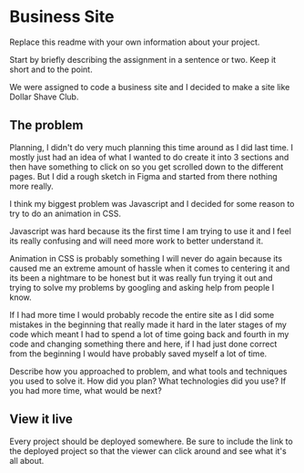 # Business Site

Replace this readme with your own information about your project. 

Start by briefly describing the assignment in a sentence or two. Keep it short and to the point.

We were assigned to code a business site and I decided to make a site like Dollar Shave Club.

## The problem
Planning, I didn't do very much planning this time around as I did last time. I mostly just had an idea of what I wanted to do create it into 3 sections and then have something to click on so you get scrolled down to the different pages. But I did a rough sketch in Figma and started from there nothing more really.

I think my biggest problem was Javascript and I decided for some reason to try to do an animation in CSS.

Javascript was hard because its the first time I am trying to use it and I feel its really confusing and will need more work to better understand it. 

Animation in CSS is probably something I will never do again because its caused me an extreme amount of hassle when it comes to centering it and its been a nightmare to be honest but it was really fun trying it out and trying to solve my problems by googling and asking help from people I know.

If I had more time I would probably recode the entire site as I did some mistakes in the beginning that really made it hard in the later stages of my code which meant I had to spend a lot of time going back and fourth in my code and changing something there and here, if I had just done correct from the beginning I would have probably saved myself a lot of time.



Describe how you approached to problem, and what tools and techniques you used to solve it. How did you plan? What technologies did you use? If you had more time, what would be next?

## View it live
Every project should be deployed somewhere. Be sure to include the link to the deployed project so that the viewer can click around and see what it's all about.
